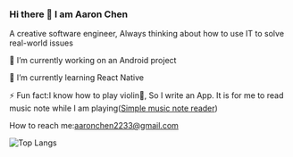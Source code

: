 ### Hi there 👋 I am Aaron Chen
A creative software engineer, Always thinking about how to use IT to solve real-world issues

🔭 I’m currently working on an Android project

🌱 I’m currently learning React Native

⚡ Fun fact:I know how to play violin🎻, So I write an App. It is for me to read music note while I am playing([Simple music note reader](https://github.com/AaronCChen2233/--Portfolio--simple_music_notes_reader))

How to reach me:aaronchen2233@gmail.com

![Top Langs](https://github-readme-stats.vercel.app/api/top-langs/?username=AaronCChen2233&layout=compact)

<!--
![Anurag's github stats](https://github-readme-stats.vercel.app/api?username=AaronCChen2233)

**AaronCChen2233/aaroncchen2233** is a ✨ _special_ ✨ repository because its `README.md` (this file) appears on your GitHub profile.

Here are some ideas to get you started:

- 🔭 I’m currently working on ...
- 
- 👯 I’m looking to collaborate on ...
- 🤔 I’m looking for help with ...
- 💬 Ask me about ...
- 📫 How to reach me: ...
- 😄 Pronouns: ...
- ⚡ Fun fact: ...
-->
